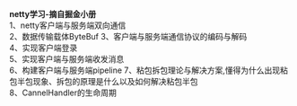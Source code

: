 **netty学习-摘自掘金小册**   
1、netty客户端与服务端双向通信  
2、数据传输载体ByteBuf 
3、客户端与服务端通信协议的编码与解码   
4、实现客户端登录  
5、实现客户端与服务端收发消息  
6、构建客户端与服务端pipeline 
7、粘包拆包理论与解决方案,懂得为什么出现粘包半包现象、拆包的原理是什么以及如何解决粘包半包  
8、CannelHandler的生命周期  

   